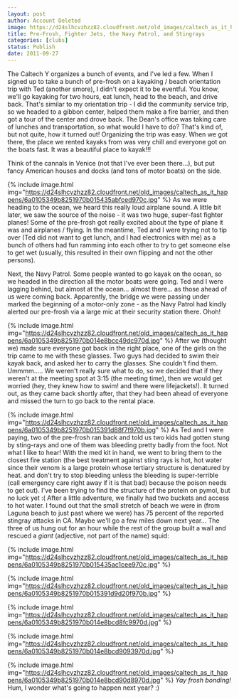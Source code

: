 ```yaml
---
layout: post
author: Account Deleted
image: https://d24slhcvzhzz82.cloudfront.net/old_images/caltech_as_it_happens/6a0105349b8251970b015391d88df5970b.jpg
title: Pre-Frosh, Fighter Jets, the Navy Patrol, and Stingrays 
categories: [clubs]
status: Publish
date: 2011-09-27
---
```


The Caltech Y organizes a bunch of events, and I've led a few. When I signed up to take a bunch of pre-frosh on a kayaking / beach orientation trip with Ted (another smore), I didn't expect it to be eventful. You know, we'll go kayaking for two hours, eat lunch, head to the beach, and drive back. That's similar to my orientation trip - I did the community service trip, so we headed to a gibbon center, helped them make a fire barrier, and then got a tour of the center and drove back. The Dean's office was taking care of lunches and transportation, so what would I have to do?
That's kind of, but not quite, how it turned out! Organizing the trip was easy. When we got there, the place we rented kayaks from was very chill and everyone got on the boats fast. It was a beautiful place to kayak!!!

Think of the cannals in Venice (not that I've ever been there...), but put fancy American houses and docks (and tons of motor boats) on the side.


{% include image.html img="https://d24slhcvzhzz82.cloudfront.net/old_images/caltech_as_it_happens/6a0105349b8251970b015435abfced970c.jpg" %}
As we were heading to the ocean, we heard this really loud airplane sound. A little bit later, we saw the source of the noise - it was two huge, super-fast fighter planes! Some of the pre-frosh got really excited about the type of plane it was and airplanes / flying. In the meantime, Ted and I were trying not to tip over (Ted did not want to get lunch, and I had electronics with me) as a bunch of others had fun ramming into each other to try to get someone else to get wet (usually, this resulted in their own flipping and not the other persons).

Next, the Navy Patrol. Some people wanted to go kayak on the ocean, so we headed in the direction all the motor boats were going. Ted and I were lagging behind, but almost at the ocean... almost there... as those ahead of us were coming back. Apparently, the bridge we were passing under marked the beginning of a motor-only zone - as the Navy Patrol had kindly alerted our pre-frosh via a large mic at their security station there. Ohoh!


{% include image.html img="https://d24slhcvzhzz82.cloudfront.net/old_images/caltech_as_it_happens/6a0105349b8251970b014e8bcc49dc970d.jpg" %}
After we (thought we) made sure everyone got back in the right place, one of the girls on the trip came to me with these glasses. Two guys had decided to swim their kayak back, and asked her to carry the glasses. She couldn't find them. Ummmm..... We weren't really sure what to do, so we decided that if they weren't at the meeting spot at 3:15 (the meeting time), then we would get worried (hey, they knew how to swim! and there were lifejackets!). It turned out, as they came back shortly after, that they had been ahead of everyone and missed the turn to go back to the rental place.


{% include image.html img="https://d24slhcvzhzz82.cloudfront.net/old_images/caltech_as_it_happens/6a0105349b8251970b015391d88f7f970b.jpg" %}
As Ted and I were paying, two of the pre-frosh ran back and told us two kids had gotten stung by sting-rays and one of them was bleeding pretty badly from the foot. Not what I like to hear! With the med kit in hand, we went to bring them to the closest fire station (the best treatment against sting rays is hot, hot water since their venom is a large protein whose tertiary structure is denatured by heat. and don't try to stop bleeding unless the bleeding is super-terrible (call emergency care right away if it is that bad) because the poison needs to get out). I've been trying to find the structure of the protein on pymol, but no luck yet :( After a little adventure, we finally had two buckets and access to hot water. I found out that the small stretch of beach we were in (from Laguna beach to just past where we were) has 75 percent of the reported stingray attacks in CA. Maybe we'll go a few miles down next year... The three of us hung out for an hour while the rest of the group built a wall and rescued a *giant* (adjective, not part of the name) squid:


{% include image.html img="https://d24slhcvzhzz82.cloudfront.net/old_images/caltech_as_it_happens/6a0105349b8251970b015435ac1cee970c.jpg" %}

{% include image.html img="https://d24slhcvzhzz82.cloudfront.net/old_images/caltech_as_it_happens/6a0105349b8251970b015391d9d20f970b.jpg" %}

{% include image.html img="https://d24slhcvzhzz82.cloudfront.net/old_images/caltech_as_it_happens/6a0105349b8251970b014e8bcd8fc9970d.jpg" %}

{% include image.html img="https://d24slhcvzhzz82.cloudfront.net/old_images/caltech_as_it_happens/6a0105349b8251970b014e8bcd9093970d.jpg" %}

{% include image.html img="https://d24slhcvzhzz82.cloudfront.net/old_images/caltech_as_it_happens/6a0105349b8251970b014e8bcd90d8970d.jpg" %}
*Yay frosh bonding!*
Hum, I wonder what's going to happen next year? :)

